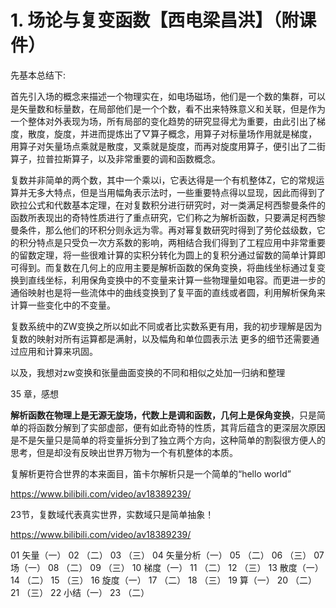 # 1. 场论与复变函数【西电梁昌洪】（附课件）



先基本总结下:

首先引入场的概念来描述一个物理实在，如电场磁场，他们是一个数的集群，可以是矢量数和标量数，在局部他们是一个个数，看不出来特殊意义和关联，但是作为一个整体对外表现为场，所有局部的变化趋势的研究显得尤为重要，由此引出了梯度，散度，旋度，并进而提炼出了▽算子概念，用算子对标量场作用就是梯度，用算子对矢量场点乘就是散度，叉乘就是旋度，而再对旋度用算子，便引出了二街算子，拉普拉斯算子，以及非常重要的调和函数概念。


复数并非简单的两个数，其中一个乘以i，它表达得是一个有机整体Z，它的常规运算并无多大特点，但是当用幅角表示法时，一些重要特点得以显现，因此而得到了欧拉公式和代数基本定理，在对复数积分进行研究时，对一类满足柯西黎曼条件的函数所表现出的奇特性质进行了重点研究，它们称之为解析函数，只要满足柯西黎曼条件，那么他们的环积分则永远为零。再对幂复数研究时得到了劳伦兹级数，它的积分特点是只受负一次方系数的影响，两相结合我们得到了工程应用中非常重要的留数定理，将一些很难计算的实积分转化为圆上的复积分通过留数的简单计算即可得到。而复数在几何上的应用主要是解析函数的保角变换，将曲线坐标通过复变换到直线坐标，利用保角变换中的不变量来计算一些物理量如电容。而更进一步的通俗映射也是将一些流体中的曲线变换到了复平面的直线或者圆，利用解析保角来计算一些变化中的不变量。


复数系统中的ZW变换之所以如此不同或者比实数系更有用，我的初步理解是因为复数的映射对所有运算都是满射，以及幅角和单位圆表示法
更多的细节还需要通过应用和计算来巩固。

以及，我想对zw变换和张量曲面变换的不同和相似之处加一归纳和整理

35 章，感想

**解析函数在物理上是无源无旋场，代数上是调和函数，几何上是保角变换**，只是简单的将函数分解到了实部虚部，便有如此奇特的性质，其背后蕴含的更深层次原因是不是矢量只是简单的将变量拆分到了独立两个方向，这种简单的割裂很方便人的思考，但是却没有反映出世界万物为一个有机整体的本质。

复解析更符合世界的本来面目，笛卡尔解析只是一个简单的“hello world”


https://www.bilibili.com/video/av18389239/

23节，复数域代表真实世界，实数域只是简单抽象！






https://www.bilibili.com/video/av18389239/






01 矢量（一）
02      （二）
03      （三）
04 矢量分析（一）
05            （二）
06            （三）
07 场（一）
08    （二）
09    （三）
10 梯度（一）
11       （二）
12       （三）
13 散度（一）
14      （二）
15      （三）
16 旋度（一）
17       （二）
18       （三）
19 算（一）
20     （二）
21     （三）
22 小结（一）
23      （二）



































